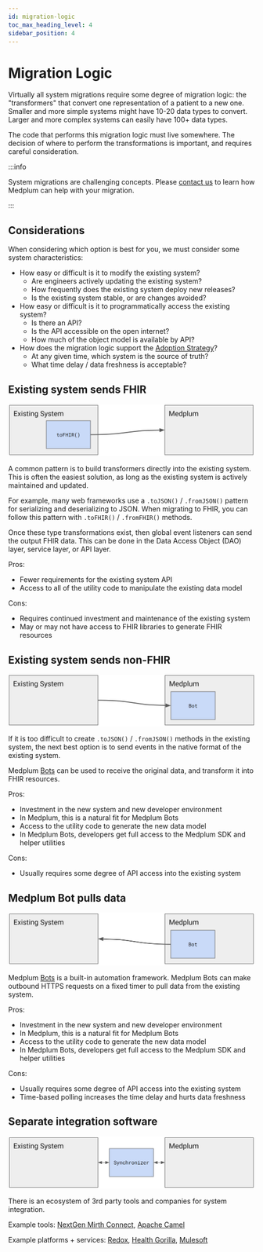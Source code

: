 ```yaml
---
id: migration-logic
toc_max_heading_level: 4
sidebar_position: 4
---
```


# Migration Logic

Virtually all system migrations require some degree of migration logic: the "transformers" that convert one representation of a patient to a new one. Smaller and more simple systems might have 10-20 data types to convert. Larger and more complex systems can easily have 100+ data types.

The code that performs this migration logic must live somewhere. The decision of where to perform the transformations is important, and requires careful consideration.

:::info

System migrations are challenging concepts. Please [contact us](/services) to learn how Medplum can help with your migration.

:::

## Considerations

When considering which option is best for you, we must consider some system characteristics:

- How easy or difficult is it to modify the existing system?
  - Are engineers actively updating the existing system?
  - How frequently does the existing system deploy new releases?
  - Is the existing system stable, or are changes avoided?
- How easy or difficult is it to programmatically access the existing system?
  - Is there an API?
  - Is the API accessible on the open internet?
  - How much of the object model is available by API?
- How does the migration logic support the [Adoption Strategy](./adoption-strategy)?
  - At any given time, which system is the source of truth?
  - What time delay / data freshness is acceptable?

## Existing system sends FHIR

![Existing system sends FHIR](./migration-existing-system-sends-fhir.png)

A common pattern is to build transformers directly into the existing system. This is often the easiest solution, as long as the existing system is actively maintained and updated.

For example, many web frameworks use a `.toJSON()` / `.fromJSON()` pattern for serializing and deserializing to JSON. When migrating to FHIR, you can follow this pattern with `.toFHIR()` / `.fromFHIR()` methods.

Once these type transformations exist, then global event listeners can send the output FHIR data. This can be done in the Data Access Object (DAO) layer, service layer, or API layer.

Pros:

- Fewer requirements for the existing system API
- Access to all of the utility code to manipulate the existing data model

Cons:

- Requires continued investment and maintenance of the existing system
- May or may not have access to FHIR libraries to generate FHIR resources

## Existing system sends non-FHIR

![Existing system sends non-FHIR](./migration-existing-system-sends-non-fhir.png)

If it is too difficult to create `.toJSON()` / `.fromJSON()` methods in the existing system, the next best option is to send events in the native format of the existing system.

Medplum [Bots](https://www.medplum.com/docs/tutorials/bots/bot-basics) can be used to receive the original data, and transform it into FHIR resources.

Pros:

- Investment in the new system and new developer environment
- In Medplum, this is a natural fit for Medplum Bots
- Access to the utility code to generate the new data model
- In Medplum Bots, developers get full access to the Medplum SDK and helper utilities

Cons:

- Usually requires some degree of API access into the existing system

## Medplum Bot pulls data

![Medplum Bot pulls data](./migration-medplum-bot-pulls.png)

Medplum [Bots](https://www.medplum.com/docs/tutorials/bots/bot-basics) is a built-in automation framework. Medplum Bots can make outbound HTTPS requests on a fixed timer to pull data from the existing system.

Pros:

- Investment in the new system and new developer environment
- In Medplum, this is a natural fit for Medplum Bots
- Access to the utility code to generate the new data model
- In Medplum Bots, developers get full access to the Medplum SDK and helper utilities

Cons:

- Usually requires some degree of API access into the existing system
- Time-based polling increases the time delay and hurts data freshness

## Separate integration software

![Separate integration software](./migration-external-synchronizer.png)

There is an ecosystem of 3rd party tools and companies for system integration.

Example tools: [NextGen Mirth Connect](https://www.nextgen.com/products-and-services/integration-engine), [Apache Camel](https://camel.apache.org/)

Example platforms + services: [Redox](https://www.redoxengine.com/), [Health Gorilla](https://www.healthgorilla.com/), [Mulesoft](https://www.mulesoft.com/)

